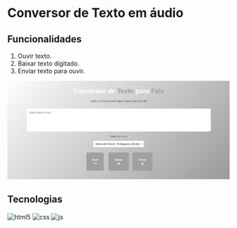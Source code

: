 # Conversor de Texto em áudio

## Funcionalidades

1. Ouvir texto.
2. Baixar texto digitado.
3. Enviar texto para ouvir.

<div>
    <img src="./img/conversor.png" alt="tela">
</div>


## Tecnologias 
<div style="display: inline_block">
  <img align="center" alt="html5" src="https://img.shields.io/badge/HTML5-E34F26?style=for-the-badge&logo=html5&logoColor=white" />
  <img align="center" alt="css" src="https://img.shields.io/badge/CSS3-1572B6?style=for-the-badge&logo=css3&logoColor=white" />
  <img align="center" alt="js" src="https://img.shields.io/badge/JavaScript-F7DF1E?style=for-the-badge&logo=javascript&logoColor=black" />
</div>